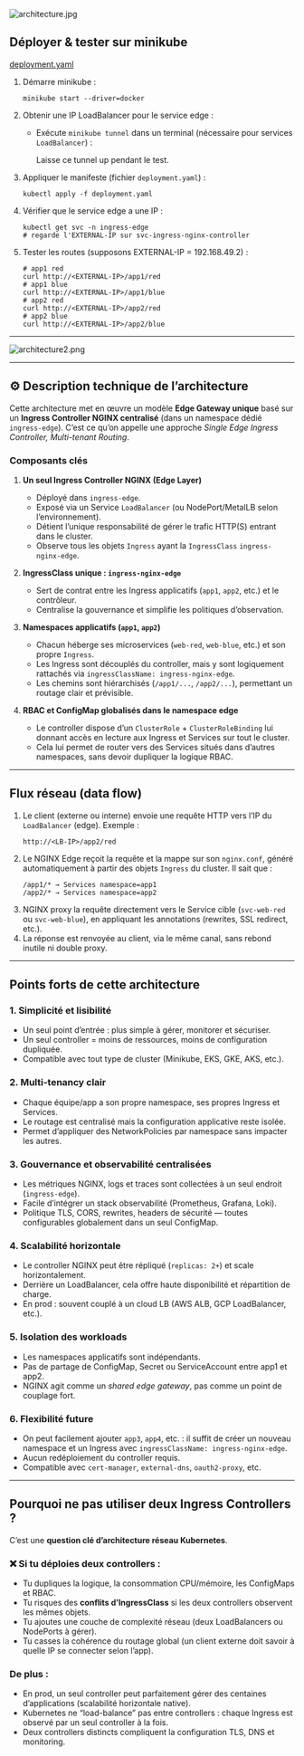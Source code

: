 
![architecture.jpg](architecture.jpg)

## Déployer & tester sur **minikube**

[deployment.yaml](deployment.yaml)

1. Démarre minikube :
   ```
   minikube start --driver=docker
   ```

2. Obtenir une IP LoadBalancer pour le service edge :
    * Exécute `minikube tunnel` dans un terminal (nécessaire pour services `LoadBalancer`) :

      Laisse ce tunnel up pendant le test.

3. Appliquer le manifeste (fichier `deployment.yaml`) :
   ```
   kubectl apply -f deployment.yaml
   ```

4. Vérifier que le service edge a une IP :
   ```
   kubectl get svc -n ingress-edge
   # regarde l'EXTERNAL-IP sur svc-ingress-nginx-controller
   ```

5. Tester les routes (supposons EXTERNAL-IP = 192.168.49.2) :
   ```
   # app1 red
   curl http://<EXTERNAL-IP>/app1/red
   # app1 blue
   curl http://<EXTERNAL-IP>/app1/blue
   # app2 red
   curl http://<EXTERNAL-IP>/app2/red
   # app2 blue
   curl http://<EXTERNAL-IP>/app2/blue
   ```

***

![architecture2.png](architecture2.png)

***

## ⚙️ **Description technique de l’architecture**

Cette architecture met en œuvre un modèle **Edge Gateway unique** basé sur un **Ingress Controller NGINX centralisé** (dans un namespace dédié `ingress-edge`).
C’est ce qu’on appelle une approche *Single Edge Ingress Controller, Multi-tenant Routing*.

### Composants clés

1. **Un seul Ingress Controller NGINX (Edge Layer)**
   * Déployé dans `ingress-edge`.
   * Exposé via un Service `LoadBalancer` (ou NodePort/MetalLB selon l’environnement).
   * Détient l’unique responsabilité de gérer le trafic HTTP(S) entrant dans le cluster.
   * Observe tous les objets `Ingress` ayant la `IngressClass` `ingress-nginx-edge`.

2. **IngressClass unique : `ingress-nginx-edge`**
   * Sert de contrat entre les Ingress applicatifs (`app1`, `app2`, etc.) et le contrôleur.
   * Centralise la gouvernance et simplifie les politiques d’observation.

3. **Namespaces applicatifs (`app1`, `app2`)**
   * Chacun héberge ses microservices (`web-red`, `web-blue`, etc.) et son propre `Ingress`.
   * Les Ingress sont découplés du controller, mais y sont logiquement rattachés via `ingressClassName: ingress-nginx-edge`.
   * Les chemins sont hiérarchisés (`/app1/...`, `/app2/...`), permettant un routage clair et prévisible.

4. **RBAC et ConfigMap globalisés dans le namespace edge**
   * Le controller dispose d’un `ClusterRole` + `ClusterRoleBinding` lui donnant accès en lecture aux Ingress et Services sur tout le cluster.
   * Cela lui permet de router vers des Services situés dans d’autres namespaces, sans devoir dupliquer la logique RBAC.

---

## **Flux réseau (data flow)**

1. Le client (externe ou interne) envoie une requête HTTP vers l’IP du `LoadBalancer` (edge).
   Exemple :
   ```
   http://<LB-IP>/app2/red
   ```
2. Le NGINX Edge reçoit la requête et la mappe sur son `nginx.conf`, généré automatiquement à partir des objets `Ingress` du cluster.
   Il sait que :
   ```
   /app1/* → Services namespace=app1
   /app2/* → Services namespace=app2
   ```
3. NGINX proxy la requête directement vers le Service cible (`svc-web-red` ou `svc-web-blue`), en appliquant les annotations (rewrites, SSL redirect, etc.).
4. La réponse est renvoyée au client, via le même canal, sans rebond inutile ni double proxy.

---

## **Points forts de cette architecture**

### 1. **Simplicité et lisibilité**
* Un seul point d’entrée : plus simple à gérer, monitorer et sécuriser.
* Un seul controller = moins de ressources, moins de configuration dupliquée.
* Compatible avec tout type de cluster (Minikube, EKS, GKE, AKS, etc.).

### 2. **Multi-tenancy clair**
* Chaque équipe/app a son propre namespace, ses propres Ingress et Services.
* Le routage est centralisé mais la configuration applicative reste isolée.
* Permet d’appliquer des NetworkPolicies par namespace sans impacter les autres.

### 3. **Gouvernance et observabilité centralisées**
* Les métriques NGINX, logs et traces sont collectées à un seul endroit (`ingress-edge`).
* Facile d’intégrer un stack observabilité (Prometheus, Grafana, Loki).
* Politique TLS, CORS, rewrites, headers de sécurité — toutes configurables globalement dans un seul ConfigMap.

### 4. **Scalabilité horizontale**
* Le controller NGINX peut être répliqué (`replicas: 2+`) et scale horizontalement.
* Derrière un LoadBalancer, cela offre haute disponibilité et répartition de charge.
* En prod : souvent couplé à un cloud LB (AWS ALB, GCP LoadBalancer, etc.).

### 5. **Isolation des workloads**
* Les namespaces applicatifs sont indépendants.
* Pas de partage de ConfigMap, Secret ou ServiceAccount entre app1 et app2.
* NGINX agit comme un *shared edge gateway*, pas comme un point de couplage fort.

### 6. **Flexibilité future**
* On peut facilement ajouter `app3`, `app4`, etc. :
  il suffit de créer un nouveau namespace et un Ingress avec `ingressClassName: ingress-nginx-edge`.
* Aucun redéploiement du controller requis.
* Compatible avec `cert-manager`, `external-dns`, `oauth2-proxy`, etc.

---

## **Pourquoi ne pas utiliser deux Ingress Controllers ?**

C’est une **question clé d’architecture réseau Kubernetes**.

### ❌ Si tu déploies deux controllers :

* Tu dupliques la logique, la consommation CPU/mémoire, les ConfigMaps et RBAC.
* Tu risques des **conflits d’IngressClass** si les deux controllers observent les mêmes objets.
* Tu ajoutes une couche de complexité réseau (deux LoadBalancers ou NodePorts à gérer).
* Tu casses la cohérence du routage global (un client externe doit savoir à quelle IP se connecter selon l’app).

### De plus :

* En prod, un seul controller peut parfaitement gérer des centaines d’applications (scalabilité horizontale native).
* Kubernetes ne “load-balance” pas entre controllers : chaque Ingress est observé par un seul controller à la fois.
* Deux controllers distincts compliquent la configuration TLS, DNS et monitoring.




